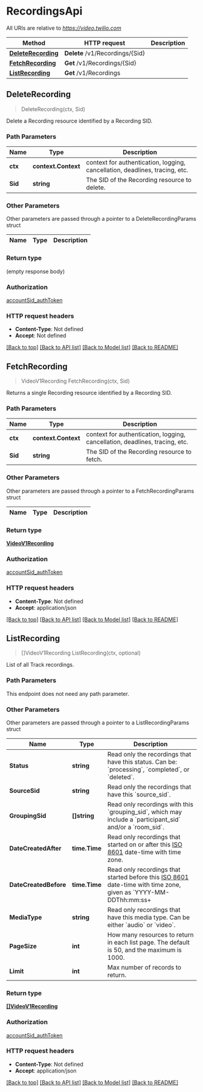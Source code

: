 # RecordingsApi

All URIs are relative to *https://video.twilio.com*

Method | HTTP request | Description
------------- | ------------- | -------------
[**DeleteRecording**](RecordingsApi.md#DeleteRecording) | **Delete** /v1/Recordings/{Sid} | 
[**FetchRecording**](RecordingsApi.md#FetchRecording) | **Get** /v1/Recordings/{Sid} | 
[**ListRecording**](RecordingsApi.md#ListRecording) | **Get** /v1/Recordings | 



## DeleteRecording

> DeleteRecording(ctx, Sid)



Delete a Recording resource identified by a Recording SID.

### Path Parameters


Name | Type | Description
------------- | ------------- | -------------
**ctx** | **context.Context** | context for authentication, logging, cancellation, deadlines, tracing, etc.
**Sid** | **string** | The SID of the Recording resource to delete.

### Other Parameters

Other parameters are passed through a pointer to a DeleteRecordingParams struct


Name | Type | Description
------------- | ------------- | -------------

### Return type

 (empty response body)

### Authorization

[accountSid_authToken](../README.md#accountSid_authToken)

### HTTP request headers

- **Content-Type**: Not defined
- **Accept**: Not defined

[[Back to top]](#) [[Back to API list]](../README.md#documentation-for-api-endpoints)
[[Back to Model list]](../README.md#documentation-for-models)
[[Back to README]](../README.md)


## FetchRecording

> VideoV1Recording FetchRecording(ctx, Sid)



Returns a single Recording resource identified by a Recording SID.

### Path Parameters


Name | Type | Description
------------- | ------------- | -------------
**ctx** | **context.Context** | context for authentication, logging, cancellation, deadlines, tracing, etc.
**Sid** | **string** | The SID of the Recording resource to fetch.

### Other Parameters

Other parameters are passed through a pointer to a FetchRecordingParams struct


Name | Type | Description
------------- | ------------- | -------------

### Return type

[**VideoV1Recording**](VideoV1Recording.md)

### Authorization

[accountSid_authToken](../README.md#accountSid_authToken)

### HTTP request headers

- **Content-Type**: Not defined
- **Accept**: application/json

[[Back to top]](#) [[Back to API list]](../README.md#documentation-for-api-endpoints)
[[Back to Model list]](../README.md#documentation-for-models)
[[Back to README]](../README.md)


## ListRecording

> []VideoV1Recording ListRecording(ctx, optional)



List of all Track recordings.

### Path Parameters

This endpoint does not need any path parameter.

### Other Parameters

Other parameters are passed through a pointer to a ListRecordingParams struct


Name | Type | Description
------------- | ------------- | -------------
**Status** | **string** | Read only the recordings that have this status. Can be: &#x60;processing&#x60;, &#x60;completed&#x60;, or &#x60;deleted&#x60;.
**SourceSid** | **string** | Read only the recordings that have this &#x60;source_sid&#x60;.
**GroupingSid** | **[]string** | Read only recordings with this &#x60;grouping_sid&#x60;, which may include a &#x60;participant_sid&#x60; and/or a &#x60;room_sid&#x60;.
**DateCreatedAfter** | **time.Time** | Read only recordings that started on or after this [ISO 8601](https://en.wikipedia.org/wiki/ISO_8601) date-time with time zone.
**DateCreatedBefore** | **time.Time** | Read only recordings that started before this [ISO 8601](https://en.wikipedia.org/wiki/ISO_8601) date-time with time zone, given as &#x60;YYYY-MM-DDThh:mm:ss+|-hh:mm&#x60; or &#x60;YYYY-MM-DDThh:mm:ssZ&#x60;.
**MediaType** | **string** | Read only recordings that have this media type. Can be either &#x60;audio&#x60; or &#x60;video&#x60;.
**PageSize** | **int** | How many resources to return in each list page. The default is 50, and the maximum is 1000.
**Limit** | **int** | Max number of records to return.

### Return type

[**[]VideoV1Recording**](VideoV1Recording.md)

### Authorization

[accountSid_authToken](../README.md#accountSid_authToken)

### HTTP request headers

- **Content-Type**: Not defined
- **Accept**: application/json

[[Back to top]](#) [[Back to API list]](../README.md#documentation-for-api-endpoints)
[[Back to Model list]](../README.md#documentation-for-models)
[[Back to README]](../README.md)

